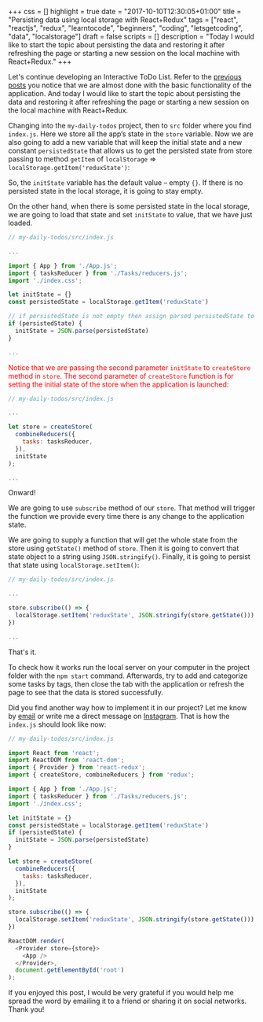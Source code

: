+++
css = []
highlight = true
date = "2017-10-10T12:30:05+01:00"
title = "Persisting data using local storage with React+Redux"
tags = ["react", "reactjs", "redux", "learntocode", "beginners", "coding", "letsgetcoding", "data", "localstorage"]
draft = false
scripts = []
description = "Today I would like to start the topic about persisting the data and restoring it after refreshing the page or starting a new session on the local machine with React+Redux."
+++

Let's continue developing an Interactive ToDo List. Refer to the [previous posts](http://www.ilonacodes.com/blog/react-for-very-very-beginners/) you notice that we are almost done with the basic functionality of the application. And today I would like to start the topic about persisting the data and restoring it after refreshing the page or starting a new session on the local machine with React+Redux.

Changing into the `my-daily-todos` project, then to `src` folder where you find `index.js`. Here we store all the app’s state in the `store` variable. Now we are also going to add a new variable that will keep the initial state and a new constant `persistedState` that allows us to get the persisted state from store passing to method `getItem` of `localStorage` => `localStorage.getItem('reduxState')`:

So, the `initState` variable has the default value – empty `{}`. If there is no persisted state in the local storage, it is going to stay empty.

On the other hand, when there is some persisted state in the local storage, we are going to load that state and set `initState` to value, that we have just loaded.

```javascript
// my-daily-todos/src/index.js

...

import { App } from './App.js';
import { tasksReducer } from './Tasks/reducers.js';
import './index.css';

let initState = {}
const persistedState = localStorage.getItem('reduxState')

// if persistedState is not empty then assign parsed persistedState to initState
if (persistedState) {
  initState = JSON.parse(persistedState)
}

...

```

<span style="color:red">Notice that we are passing the second parameter `initState` to `createStore` method in `store`. The second parameter of `createStore` function is for setting the initial state of the store when the application is launched:</span>

``` javascript
// my-daily-todos/src/index.js

...

let store = createStore(
  combineReducers({
    tasks: tasksReducer,
  }),
  initState
);

...

```

Onward!

We are going to use `subscribe` method of our `store`. That method will trigger the function we provide every time there is any change to the application state.

We are going to supply a function that will get the whole state from the store using `getState()` method of `store`. Then it is going to convert that state object to a string using `JSON.stringify()`. Finally, it is going to persist that state using `localStorage.setItem()`:

```javascript
// my-daily-todos/src/index.js

...

store.subscribe(() => {
  localStorage.setItem('reduxState', JSON.stringify(store.getState()))
})

...

```

That's it.

To check how it works run the local server on your computer in the project folder with the `npm start` command. Afterwards, try to add and categorize some tasks by tags, then close the tab with the application or refresh the page to see that the data is stored successfully.

Did you find another way how to implement it in our project? Let me know by [email](mailto:demiluri@gmail.com) or write me a direct message on [Instagram](https://www.instagram.com/ilonacodes/). That is how the `index.js` should look like now:

```javascript
// my-daily-todos/src/index.js

import React from 'react';
import ReactDOM from 'react-dom';
import { Provider } from 'react-redux';
import { createStore, combineReducers } from 'redux';

import { App } from './App.js';
import { tasksReducer } from './Tasks/reducers.js';
import './index.css';

let initState = {}
const persistedState = localStorage.getItem('reduxState')
if (persistedState) {
  initState = JSON.parse(persistedState)
}

let store = createStore(
  combineReducers({
    tasks: tasksReducer,
  }),
  initState
);

store.subscribe(() => {
  localStorage.setItem('reduxState', JSON.stringify(store.getState()))
})

ReactDOM.render(
  <Provider store={store}>
    <App />
  </Provider>,
  document.getElementById('root')
);

```

If you enjoyed this post, I would be very grateful if you would help me spread the word by emailing it to a friend or sharing it on social networks. Thank you!
